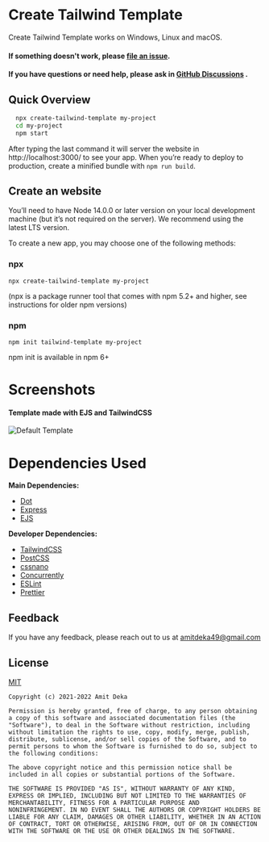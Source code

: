 # Create Tailwind Template

Create Tailwind Template works on Windows, Linux and macOS.

#### If something doesn't work, please [file an issue](https://github.com/AmitDeka/create-tailwind-template/issues).

#### If you have questions or need help, please ask in [GitHub Discussions](https://github.com/AmitDeka/create-tailwind-template/discussions) .

## Quick Overview

```bash
  npx create-tailwind-template my-project
  cd my-project
  npm start
```

After typing the last command it will server the website in http://localhost:3000/ to see your app.
When you’re ready to deploy to production, create a minified bundle with `npm run build`.

## Create an website

You’ll need to have Node 14.0.0 or later version on your local development machine (but it’s not required on the server). We recommend using the latest LTS version.

To create a new app, you may choose one of the following methods:

### npx

```
npx create-tailwind-template my-project
```

(npx is a package runner tool that comes with npm 5.2+ and higher, see instructions for older npm versions)

### npm

```
npm init tailwind-template my-project
```

npm init <initializer> is available in npm 6+

# Screenshots

#### Template made with EJS and TailwindCSS

![Default Template](https://ik.imagekit.io/eh7avbardem/Tailwind_CSS_-_H_kmmQG2sNk.png?updatedAt=1638339338782)

# Dependencies Used

**Main Dependencies:**

-   [Dot](https://www.npmjs.com/package/dotenv)
-   [Express](https://www.npmjs.com/package/express)
-   [EJS](https://www.npmjs.com/package/ejs)

**Developer Dependencies:**

-   [TailwindCSS](https://www.npmjs.com/package/tailwindcss)
-   [PostCSS](https://www.npmjs.com/package/postcss)
-   [cssnano](https://www.npmjs.com/package/cssnano)
-   [Concurrently](https://www.npmjs.com/package/concurrently)
-   [ESLint](https://www.npmjs.com/package/eslint)
-   [Prettier](https://www.npmjs.com/package/prettier)

## Feedback

If you have any feedback, please reach out to us at amitdeka49@gmail.com

## License

[MIT](https://choosealicense.com/licenses/mit/)

```
Copyright (c) 2021-2022 Amit Deka

Permission is hereby granted, free of charge, to any person obtaining
a copy of this software and associated documentation files (the
"Software"), to deal in the Software without restriction, including
without limitation the rights to use, copy, modify, merge, publish,
distribute, sublicense, and/or sell copies of the Software, and to
permit persons to whom the Software is furnished to do so, subject to
the following conditions:

The above copyright notice and this permission notice shall be
included in all copies or substantial portions of the Software.

THE SOFTWARE IS PROVIDED "AS IS", WITHOUT WARRANTY OF ANY KIND,
EXPRESS OR IMPLIED, INCLUDING BUT NOT LIMITED TO THE WARRANTIES OF
MERCHANTABILITY, FITNESS FOR A PARTICULAR PURPOSE AND
NONINFRINGEMENT. IN NO EVENT SHALL THE AUTHORS OR COPYRIGHT HOLDERS BE
LIABLE FOR ANY CLAIM, DAMAGES OR OTHER LIABILITY, WHETHER IN AN ACTION
OF CONTRACT, TORT OR OTHERWISE, ARISING FROM, OUT OF OR IN CONNECTION
WITH THE SOFTWARE OR THE USE OR OTHER DEALINGS IN THE SOFTWARE.
```
